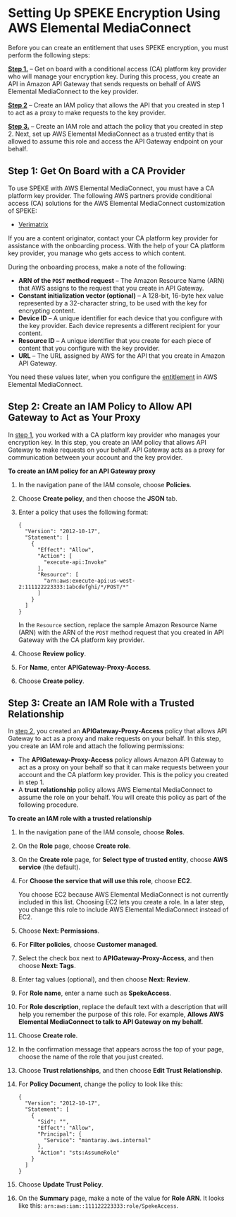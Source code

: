 # Setting Up SPEKE Encryption Using AWS Elemental MediaConnect<a name="encryption-speke-set-up"></a>

Before you can create an entitlement that uses SPEKE encryption, you must perform the following steps:

**[Step 1\.](#encryption-speke-set-up-on-board-key-provider)** – Get on board with a conditional access \(CA\) platform key provider who will manage your encryption key\. During this process, you create an API in Amazon API Gateway that sends requests on behalf of AWS Elemental MediaConnect to the key provider\. 

**[Step 2](#encryption-speke-set-up-create-iam-policy)** – Create an IAM policy that allows the API that you created in step 1 to act as a proxy to make requests to the key provider\.

**[Step 3\.](#encryption-speke-set-up-create-iam-role)** – Create an IAM role and attach the policy that you created in step 2\. Next, set up AWS Elemental MediaConnect as a trusted entity that is allowed to assume this role and access the API Gateway endpoint on your behalf\.

## Step 1: Get On Board with a CA Provider<a name="encryption-speke-set-up-on-board-key-provider"></a>

To use SPEKE with AWS Elemental MediaConnect, you must have a CA platform key provider\. The following AWS partners provide conditional access \(CA\) solutions for the AWS Elemental MediaConnect customization of SPEKE:
+ [Verimatrix](https://aws.amazon.com/partners/find/partnerdetails/?n=Verimatrix&id=001E000000be2SEIAY)

If you are a content originator, contact your CA platform key provider for assistance with the onboarding process\. With the help of your CA platform key provider, you manage who gets access to which content\. 

During the onboarding process, make a note of the following:
+ **ARN of the `POST` method request** – The Amazon Resource Name \(ARN\) that AWS assigns to the request that you create in API Gateway\.
+ **Constant initialization vector \(optional\)** – A 128\-bit, 16\-byte hex value represented by a 32\-character string, to be used with the key for encrypting content\.
+ **Device ID** – A unique identifier for each device that you configure with the key provider\. Each device represents a different recipient for your content\.
+ **Resource ID** – A unique identifier that you create for each piece of content that you configure with the key provider\.
+ **URL** – The URL assigned by AWS for the API that you create in Amazon API Gateway\.

You need these values later, when you configure the [entitlement](entitlements-grant.md) in AWS Elemental MediaConnect\. 

## Step 2: Create an IAM Policy to Allow API Gateway to Act as Your Proxy<a name="encryption-speke-set-up-create-iam-policy"></a>

In [step 1](#encryption-speke-set-up-on-board-key-provider), you worked with a CA platform key provider who manages your encryption key\. In this step, you create an IAM policy that allows API Gateway to make requests on your behalf\. API Gateway acts as a proxy for communication between your account and the key provider\. 

**To create an IAM policy for an API Gateway proxy**

1. In the navigation pane of the IAM console, choose **Policies**\.

1. Choose **Create policy**, and then choose the **JSON** tab\.

1. Enter a policy that uses the following format:

   ```
   {
     "Version": "2012-10-17",
     "Statement": [
       {
         "Effect": "Allow",
         "Action": [
           "execute-api:Invoke"
         ],
         "Resource": [
           "arn:aws:execute-api:us-west-2:111122223333:1abcdefghi/*/POST/*"
         ]
       }
     ]
   }
   ```

   In the `Resource` section, replace the sample Amazon Resource Name \(ARN\) with the ARN of the `POST` method request that you created in API Gateway with the CA platform key provider\.

1. Choose **Review policy**\.

1. For **Name**, enter **APIGateway\-Proxy\-Access**\.

1. Choose **Create policy**\.

## Step 3: Create an IAM Role with a Trusted Relationship<a name="encryption-speke-set-up-create-iam-role"></a>

In [step 2](#encryption-speke-set-up-create-iam-policy), you created an **APIGateway\-Proxy\-Access** policy that allows API Gateway to act as a proxy and make requests on your behalf\. In this step, you create an IAM role and attach the following permissions: 
+ The **APIGateway\-Proxy\-Access** policy allows Amazon API Gateway to act as a proxy on your behalf so that it can make requests between your account and the CA platform key provider\. This is the policy you created in step 1\.
+ A **trust relationship** policy allows AWS Elemental MediaConnect to assume the role on your behalf\. You will create this policy as part of the following procedure\.

**To create an IAM role with a trusted relationship**

1. In the navigation pane of the IAM console, choose **Roles**\.

1. On the **Role** page, choose **Create role**\. 

1. On the **Create role** page, for **Select type of trusted entity**, choose **AWS service** \(the default\)\.

1. For **Choose the service that will use this role**, choose **EC2**\. 

   You choose EC2 because AWS Elemental MediaConnect is not currently included in this list\. Choosing EC2 lets you create a role\. In a later step, you change this role to include AWS Elemental MediaConnect instead of EC2\.

1. Choose **Next: Permissions**\.

1. For **Filter policies**, choose **Customer managed**\.

1. Select the check box next to **APIGateway\-Proxy\-Access**, and then choose **Next: Tags**\.

1. Enter tag values \(optional\), and then choose **Next: Review**\.

1. For **Role name**, enter a name such as **SpekeAccess**\.

1. For **Role description**, replace the default text with a description that will help you remember the purpose of this role\. For example, **Allows AWS Elemental MediaConnect to talk to API Gateway on my behalf\.**

1. Choose **Create role**\.

1. In the confirmation message that appears across the top of your page, choose the name of the role that you just created\.

1. Choose **Trust relationships**, and then choose **Edit Trust Relationship**\.

1. For **Policy Document**, change the policy to look like this: 

   ```
   {
     "Version": "2012-10-17",
     "Statement": [
       {
         "Sid": "",
         "Effect": "Allow",
         "Principal": {
           "Service": "mantaray.aws.internal"
         },
         "Action": "sts:AssumeRole"
       }
     ]
   }
   ```

1. Choose **Update Trust Policy**\.

1. On the **Summary** page, make a note of the value for **Role ARN**\. It looks like this: `arn:aws:iam::111122223333:role/SpekeAccess`\.